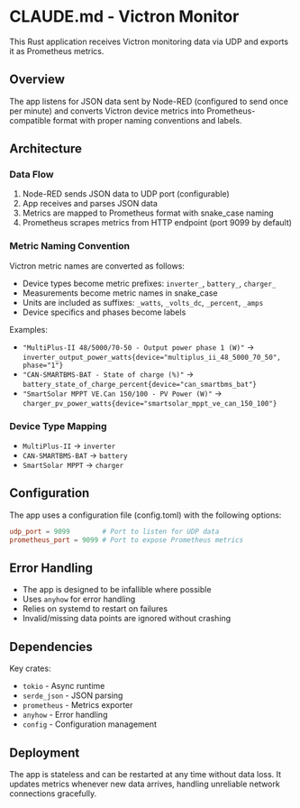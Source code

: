 # CLAUDE.md - Victron Monitor

This Rust application receives Victron monitoring data via UDP and exports it as Prometheus metrics.

## Overview

The app listens for JSON data sent by Node-RED (configured to send once per minute) and converts Victron device metrics into Prometheus-compatible format with proper naming conventions and labels.

## Architecture

### Data Flow
1. Node-RED sends JSON data to UDP port (configurable)
2. App receives and parses JSON data
3. Metrics are mapped to Prometheus format with snake_case naming
4. Prometheus scrapes metrics from HTTP endpoint (port 9099 by default)

### Metric Naming Convention

Victron metric names are converted as follows:
- Device types become metric prefixes: `inverter_`, `battery_`, `charger_`
- Measurements become metric names in snake_case
- Units are included as suffixes: `_watts`, `_volts_dc`, `_percent`, `_amps`
- Device specifics and phases become labels

Examples:
- `"MultiPlus-II 48/5000/70-50 - Output power phase 1 (W)"` → `inverter_output_power_watts{device="multiplus_ii_48_5000_70_50", phase="1"}`
- `"CAN-SMARTBMS-BAT - State of charge (%)"` → `battery_state_of_charge_percent{device="can_smartbms_bat"}`
- `"SmartSolar MPPT VE.Can 150/100 - PV Power (W)"` → `charger_pv_power_watts{device="smartsolar_mppt_ve_can_150_100"}`

### Device Type Mapping
- `MultiPlus-II` → `inverter`
- `CAN-SMARTBMS-BAT` → `battery`
- `SmartSolar MPPT` → `charger`

## Configuration

The app uses a configuration file (config.toml) with the following options:
```toml
udp_port = 9099        # Port to listen for UDP data
prometheus_port = 9099 # Port to expose Prometheus metrics
```

## Error Handling

- The app is designed to be infallible where possible
- Uses `anyhow` for error handling
- Relies on systemd to restart on failures
- Invalid/missing data points are ignored without crashing

## Dependencies

Key crates:
- `tokio` - Async runtime
- `serde_json` - JSON parsing
- `prometheus` - Metrics exporter
- `anyhow` - Error handling
- `config` - Configuration management

## Deployment

The app is stateless and can be restarted at any time without data loss. It updates metrics whenever new data arrives, handling unreliable network connections gracefully.
